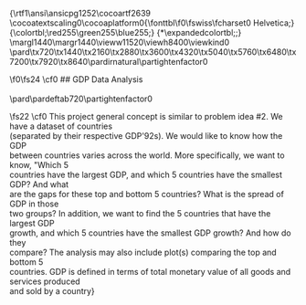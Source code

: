 {\rtf1\ansi\ansicpg1252\cocoartf2639
\cocoatextscaling0\cocoaplatform0{\fonttbl\f0\fswiss\fcharset0 Helvetica;}
{\colortbl;\red255\green255\blue255;}
{\*\expandedcolortbl;;}
\margl1440\margr1440\vieww11520\viewh8400\viewkind0
\pard\tx720\tx1440\tx2160\tx2880\tx3600\tx4320\tx5040\tx5760\tx6480\tx7200\tx7920\tx8640\pardirnatural\partightenfactor0

\f0\fs24 \cf0 ## GDP Data Analysis\
\
\pard\pardeftab720\partightenfactor0

\fs22 \cf0 This project general concept is similar to problem idea #2. We have a dataset of countries\
(separated by their respective GDP\'92s). We would like to know how the GDP\
between countries varies across the world. More specifically, we want to know, "Which 5\
countries have the largest GDP, and which 5 countries have the smallest GDP? And what\
are the gaps for these top and bottom 5 countries? What is the spread of GDP in those\
two groups? In addition, we want to find the 5 countries that have the largest GDP\
growth, and which 5 countries have the smallest GDP growth? And how do they\
compare? The analysis may also include plot(s) comparing the top and bottom 5\
countries. GDP is defined in terms of total monetary value of all goods and services produced\
and sold by a country}